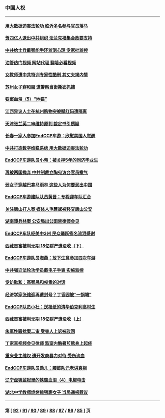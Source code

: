 ### 中国人权
---
#### [用大数据迫害法轮功 临沂多名参与官员落马](../../pages/ncid278/n13803374.md?08162045) 
#### [贺四亿人退出中共组织 法兰克福集会政要支持](../../pages/ncid278/n13803117.md?08162045) 
#### [中共给士兵戴智能手环监测心理 专家批监控](../../pages/ncid278/n13803076.md?08162045) 
#### [油管热门视频 网站代理 翻墙必看视频](http://209.222.30.114:81/youtube.html?08162045)
#### [女教师遭中共特训专家性酷刑 其丈夫揭内情](../../pages/ncid278/n13802924.md?08162045) 
#### [苏州女子穿和服 遭警察当街撕衣抓捕](../../pages/ncid278/n13802941.md?08162045) 
#### [铁窗血泪（5）“地锚”](../../pages/ncid278/n13801004.md?08162045) 
#### [江西异议人士在杭州购物突被赋红码遭隔离](../../pages/ncid278/n13802167.md?08162045) 
#### [天津张兰英二审维持原判 裁定书引质疑](../../pages/ncid278/n13802123.md?08162045) 
#### [长春一家人参加EndCCP车游：欣慰美国人觉醒](../../pages/ncid278/n13801543.md?08162045) 
#### [中共打造数字维稳系统 用大数据迫害法轮功](../../pages/ncid278/n13799087.md?08162045) 
#### [EndCCP车游队员小蒋：被关押5年的同济毕业生](../../pages/ncid278/n13801538.md?08162045) 
#### [再被两国抛弃 中共制裁立陶宛访台官员撒气](../../pages/ncid278/n13801476.md?08162045) 
#### [弱女子穿越巴拿马雨林 这些人为何要润出中国](../../pages/ncid278/n13801261.md?08162045) 
#### [EndCCP车游建队队员黄晋：专程迎车队汇合](../../pages/ncid278/n13800298.md?08162045) 
#### [关注唐山打人案 媒体人毛慧斌被移交唐山公安](../../pages/ncid278/n13801163.md?08162045) 
#### [湖南谭兵林案 公安局出公函禁律师会见](../../pages/ncid278/n13801154.md?08162045) 
#### [EndCCP车队经美中3州 民众踊跃签名流泪感谢](../../pages/ncid278/n13800967.md?08162045) 
#### [西藏首富被判无期 18亿财产遭没收（下）](../../pages/ncid278/n13800872.md?08162045) 
#### [EndCCP车游队员海燕：放下生意参加四次车游](../../pages/ncid278/n13800772.md?08162045) 
#### [中共强迫法轮功学员戴电子手表 实施监控](../../pages/ncid278/n13800403.md?08162045) 
#### [专访耿和：高智晟和权贵的对话](../../pages/ncid278/n13800480.md?08162045) 
#### [经济学家张维迎再遭封号？丁香园被“一锅端”](../../pages/ncid278/n13800289.md?08162045) 
#### [EndCCP队员小杜：送报纸的清华伯克利高材生](../../pages/ncid278/n13800311.md?08162045) 
#### [西藏首富被判无期 18亿财产遭没收（上）](../../pages/ncid278/n13800374.md?08162045) 
#### [朱军性骚扰案二审 受害人上诉被驳回](../../pages/ncid278/n13800163.md?08162045) 
#### [丁家喜视频会见律师 监室内酷暑煎熬身上起疹](../../pages/ncid278/n13800157.md?08162045) 
#### [重庆业主维权 遭开发商暴力对待 受伤流血](../../pages/ncid278/n13800230.md?08162045) 
#### [EndCCP车游队员勋儿：腰鼓队元老讲真相](../../pages/ncid278/n13799669.md?08162045) 
#### [辽宁盘锦监狱里的铁窗血泪（4）电棍电击](../../pages/ncid278/n13798789.md?08162045) 
#### [湖北中学教师烧烤摊猥亵女子 当局通报惹议](../../pages/ncid278/n13799580.md?08162045) 

---
#### 第 [ [92](./92.md?08162045) / [91](./91.md?08162045) / [90](./90.md?08162045) / [89](./89.md?08162045) / [88](./88.md?08162045) / [87](./87.md?08162045) / [86](./86.md?08162045) / [85](./85.md?08162045) ] 页
